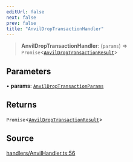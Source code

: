 ```yaml
---
editUrl: false
next: false
prev: false
title: "AnvilDropTransactionHandler"
---
```


> **AnvilDropTransactionHandler**: (`params`) => `Promise`\<[`AnvilDropTransactionResult`](/reference/tevm/actions-types/type-aliases/anvildroptransactionresult/)\>

## Parameters

• **params**: [`AnvilDropTransactionParams`](/reference/tevm/actions-types/type-aliases/anvildroptransactionparams/)

## Returns

`Promise`\<[`AnvilDropTransactionResult`](/reference/tevm/actions-types/type-aliases/anvildroptransactionresult/)\>

## Source

[handlers/AnvilHandler.ts:56](https://github.com/evmts/tevm-monorepo/blob/main/packages/actions-types/src/handlers/AnvilHandler.ts#L56)
